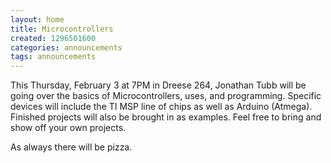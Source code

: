```yaml
---
layout: home
title: Microcontrollers
created: 1296501600
categories: announcements
tags: announcements
---
```

This Thursday, February 3 at 7PM in Dreese 264, Jonathan Tubb will be going over the basics of Microcontrollers, uses, and programming. Specific devices will include the TI MSP line of chips as well as Arduino (Atmega). Finished projects will also be brought in as examples. Feel free to bring and show off your own projects.

As always there will be pizza.
